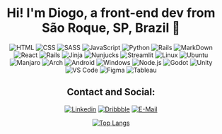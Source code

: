 
<div align=center>
  
  # Hi! I'm Diogo, a front-end dev from São Roque, SP, Brazil 🍇
  
  <!--
  ![Top Langs](https://github-readme-stats.vercel.app/api/top-langs/?username=coheleth?theme=gruvbox)
  !-->

  ![HTML](https://img.shields.io/badge/HTML-E34F26?style=for-the-badge&logo=html5&logoColor=white)
  ![CSS](https://img.shields.io/badge/CSS-1572B6?&style=for-the-badge&logo=css3&logoColor=white)
  ![SASS](https://img.shields.io/badge/Sass-CC6699?style=for-the-badge&logo=sass&logoColor=white)
  ![JavaScript](https://img.shields.io/badge/JavaScript-F7DF1E?style=for-the-badge&logo=javascript&logoColor=black)
  ![Python](https://img.shields.io/badge/Python-3776AB?style=for-the-badge&logo=python&logoColor=white)
  ![Rails](https://img.shields.io/badge/Rust-CC0000?style=for-the-badge&logo=rust&logoColor=white)
  ![MarkDown](https://img.shields.io/badge/Markdown-000000?style=for-the-badge&logo=markdown&logoColor=white)
  ![React](https://img.shields.io/badge/React-61DAFB?style=for-the-badge&logo=react&logoColor=black)
  ![Rails](https://img.shields.io/badge/Rails-CC0000?style=for-the-badge&logo=ruby-on-rails&logoColor=white)
  ![Jinja](https://img.shields.io/badge/Jinja-red?style=for-the-badge&logo=jinja&logoColor=white)
  ![Nunjucks](https://img.shields.io/badge/Nunjucks-35BF5C?style=for-the-badge&logo=nunjucks&logoColor=white)
  ![Streamlit](https://img.shields.io/badge/Streamlit-CC0000?style=for-the-badge&logo=streamlit&logoColor=white)
  ![Linux](https://img.shields.io/badge/Linux-FCC624?style=for-the-badge&logo=linux&logoColor=black)
  ![Ubuntu](https://img.shields.io/badge/Ubuntu-E95420?style=for-the-badge&logo=ubuntu&logoColor=white)
  ![Manjaro](https://img.shields.io/badge/Manjaro-35BF5C?style=for-the-badge&logo=manjaro&logoColor=white)
  ![Arch](https://img.shields.io/badge/Arch-1793D1?style=for-the-badge&logo=arch-linux&logoColor=white)
  ![Android](https://img.shields.io/badge/Android-3DDC84?style=for-the-badge&logo=android&logoColor=white)
  ![Windows](https://img.shields.io/badge/Windows-0078D6?style=for-the-badge&logo=windows&logoColor=white)
  ![Node.js](https://img.shields.io/badge/Node.js-43853D?style=for-the-badge&logo=node.js&logoColor=white)
  ![Godot](https://img.shields.io/badge/Godot-4588b9?style=for-the-badge&logo=godotengine&logoColor=white)
  ![Unity](https://img.shields.io/badge/Unity-100000?style=for-the-badge&logo=unity&logoColor=white)
  ![VS Code](https://img.shields.io/badge/VS_Code-0078D4?style=for-the-badge&logo=visual%20studio%20code&logoColor=white)
  ![Figma](https://img.shields.io/badge/Figma-5551ff?style=for-the-badge&logo=figma&logoColor=white)
  ![Tableau](https://img.shields.io/badge/Tableau-E34F26?style=for-the-badge&logo=tableau&logoColor=white)

  ## Contact and Social:

  [![Linkedin](https://img.shields.io/badge/LinkedIn-0077B5?style=for-the-badge&logo=linkedin&logoColor=white)](https://www.linkedin.com/in/diogo-piccirillo/)
  [![Dribbble](https://img.shields.io/badge/Dribbble-EA4C89?style=for-the-badge&logo=dribbble&logoColor=white)](https://dribbble.com/deogop)
  [![E-Mail](https://img.shields.io/badge/EMail-D14836?style=for-the-badge&logo=gmail&logoColor=white)](mailto:diogopiccirillo@gmail.com)

  [![Top Langs](https://github-readme-stats.vercel.app/api/top-langs/?username=coheleth&layout=compact)](https://github.com/coheleth)

</div>
